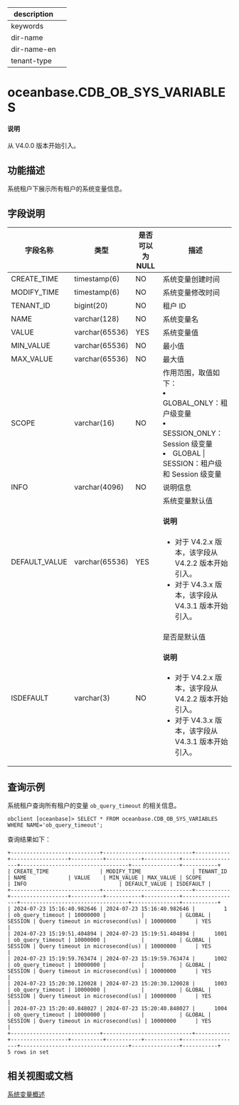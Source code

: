 |description||
|---|---|
|keywords||
|dir-name||
|dir-name-en||
|tenant-type||

# oceanbase.CDB_OB_SYS_VARIABLES

<main id="notice" type='explain'>
  <h4>说明</h4>
  <p>从 V4.0.0 版本开始引入。</p>
</main>

## 功能描述

系统租户下展示所有租户的系统变量信息。

## 字段说明

| 字段名称 | 类型 | 是否可以为 NULL | 描述 |
| --- | --- | --- | --- |
| CREATE_TIME | timestamp(6)   | NO   | 系统变量创建时间   |
| MODIFY_TIME | timestamp(6)   | NO   | 系统变量修改时间  |
| TENANT_ID | bigint(20) | NO | 租户 ID |
| NAME | varchar(128) | NO | 系统变量名 |
| VALUE | varchar(65536) | YES | 系统变量值 |
| MIN_VALUE | varchar(65536) | NO | 最小值 |
| MAX_VALUE | varchar(65536) | NO | 最大值 |
| SCOPE | varchar(16) | NO | 作用范围，取值如下：<li>GLOBAL_ONLY：租户级变量<li>SESSION_ONLY：Session 级变量<li>GLOBAL &#124; SESSION：租户级和 Session 级变量 |
| INFO | varchar(4096) | NO | 说明信息 |
| DEFAULT_VALUE | varchar(65536) | YES | 系统变量默认值  <main id="notice" type='explain'><h4>说明</h4><ul><li>对于 V4.2.x 版本，该字段从 V4.2.2 版本开始引入。</li> <li>对于 V4.3.x 版本，该字段从 V4.3.1 版本开始引入。</li></ul> </main> |
| ISDEFAULT   | varchar(3)   | NO  |  是否是默认值  <main id="notice" type='explain'><h4>说明</h4><ul><li>对于 V4.2.x 版本，该字段从 V4.2.2 版本开始引入。</li> <li>对于 V4.3.x 版本，该字段从 V4.3.1 版本开始引入。</li></ul> </main>   |

## 查询示例

系统租户查询所有租户的变量 `ob_query_timeout` 的相关信息。

```shell
obclient [oceanbase]> SELECT * FROM oceanbase.CDB_OB_SYS_VARIABLES  WHERE NAME='ob_query_timeout';
```

 查询结果如下：

```shell
+----------------------------+----------------------------+-----------+------------------+----------+-----------+-----------+------------------+----------------------------------+---------------+-----------+
| CREATE_TIME                | MODIFY_TIME                | TENANT_ID | NAME             | VALUE    | MIN_VALUE | MAX_VALUE | SCOPE            | INFO                             | DEFAULT_VALUE | ISDEFAULT |
+----------------------------+----------------------------+-----------+------------------+----------+-----------+-----------+------------------+----------------------------------+---------------+-----------+
| 2024-07-23 15:16:40.982646 | 2024-07-23 15:16:40.982646 |         1 | ob_query_timeout | 10000000 |           |           | GLOBAL | SESSION | Query timeout in microsecond(us) | 10000000      | YES       |
| 2024-07-23 15:19:51.404894 | 2024-07-23 15:19:51.404894 |      1001 | ob_query_timeout | 10000000 |           |           | GLOBAL | SESSION | Query timeout in microsecond(us) | 10000000      | YES       |
| 2024-07-23 15:19:59.763474 | 2024-07-23 15:19:59.763474 |      1002 | ob_query_timeout | 10000000 |           |           | GLOBAL | SESSION | Query timeout in microsecond(us) | 10000000      | YES       |
| 2024-07-23 15:20:30.120028 | 2024-07-23 15:20:30.120028 |      1003 | ob_query_timeout | 10000000 |           |           | GLOBAL | SESSION | Query timeout in microsecond(us) | 10000000      | YES       |
| 2024-07-23 15:20:40.848027 | 2024-07-23 15:20:40.848027 |      1004 | ob_query_timeout | 10000000 |           |           | GLOBAL | SESSION | Query timeout in microsecond(us) | 10000000      | YES       |
+----------------------------+----------------------------+-----------+------------------+----------+-----------+-----------+------------------+----------------------------------+---------------+-----------+
5 rows in set
```

## 相关视图或文档

[系统变量概述](../../../../700.reference/800.configuration-items-and-system-variables/000.configuration-items-and-system-variables-overview.md)

